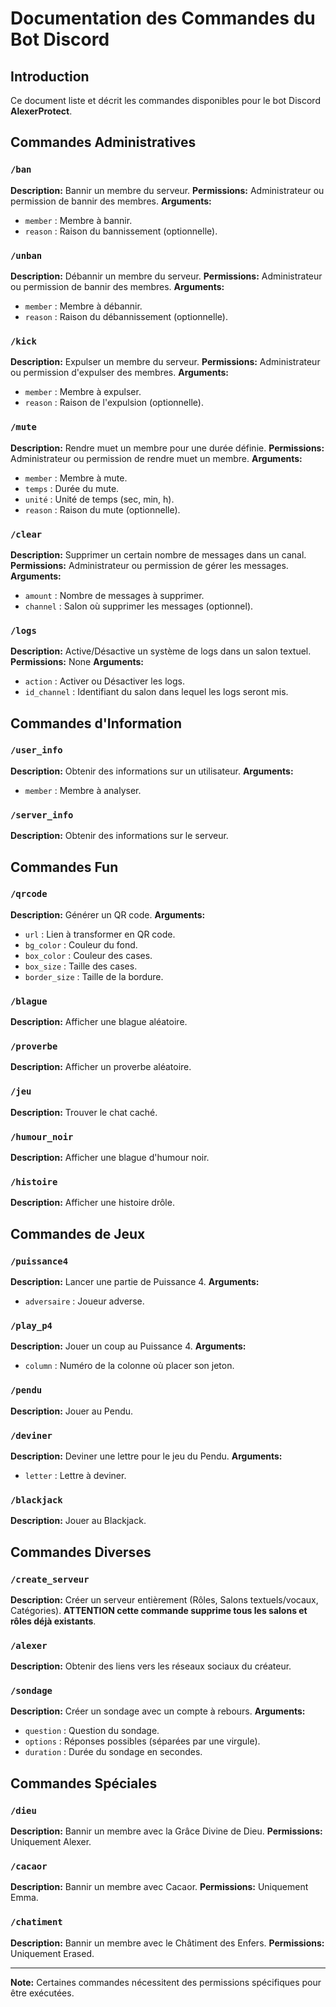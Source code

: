 # Documentation des Commandes du Bot Discord

## Introduction
Ce document liste et décrit les commandes disponibles pour le bot Discord **AlexerProtect**.

## Commandes Administratives

### `/ban`
**Description:** Bannir un membre du serveur.
**Permissions:** Administrateur ou permission de bannir des membres.
**Arguments:**
- `member` : Membre à bannir.
- `reason` : Raison du bannissement (optionnelle).

### `/unban`
**Description:** Débannir un membre du serveur.
**Permissions:** Administrateur ou permission de bannir des membres.
**Arguments:**
- `member` : Membre à débannir.
- `reason` : Raison du débannissement (optionnelle).

### `/kick`
**Description:** Expulser un membre du serveur.
**Permissions:** Administrateur ou permission d'expulser des membres.
**Arguments:**
- `member` : Membre à expulser.
- `reason` : Raison de l'expulsion (optionnelle).

### `/mute`
**Description:** Rendre muet un membre pour une durée définie.
**Permissions:** Administrateur ou permission de rendre muet un membre.
**Arguments:**
- `member` : Membre à mute.
- `temps` : Durée du mute.
- `unité` : Unité de temps (sec, min, h).
- `reason` : Raison du mute (optionnelle).

### `/clear`
**Description:** Supprimer un certain nombre de messages dans un canal.
**Permissions:** Administrateur ou permission de gérer les messages.
**Arguments:**
- `amount` : Nombre de messages à supprimer.
- `channel` : Salon où supprimer les messages (optionnel).

### `/logs`
**Description:** Active/Désactive un système de logs dans un salon textuel.
**Permissions:** None
**Arguments:**
- `action` : Activer ou Désactiver les logs.
- `id_channel` : Identifiant du salon dans lequel les logs seront mis.

## Commandes d'Information

### `/user_info`
**Description:** Obtenir des informations sur un utilisateur.
**Arguments:**
- `member` : Membre à analyser.

### `/server_info`
**Description:** Obtenir des informations sur le serveur.

## Commandes Fun

### `/qrcode`
**Description:** Générer un QR code.
**Arguments:**
- `url` : Lien à transformer en QR code.
- `bg_color` : Couleur du fond.
- `box_color` : Couleur des cases.
- `box_size` : Taille des cases.
- `border_size` : Taille de la bordure.

### `/blague`
**Description:** Afficher une blague aléatoire.

### `/proverbe`
**Description:** Afficher un proverbe aléatoire.

### `/jeu`
**Description:** Trouver le chat caché.

### `/humour_noir`
**Description:** Afficher une blague d'humour noir.

### `/histoire`
**Description:** Afficher une histoire drôle.

## Commandes de Jeux

### `/puissance4`
**Description:** Lancer une partie de Puissance 4.
**Arguments:**
- `adversaire` : Joueur adverse.

### `/play_p4`
**Description:** Jouer un coup au Puissance 4.
**Arguments:**
- `column` : Numéro de la colonne où placer son jeton.

### `/pendu`
**Description:** Jouer au Pendu.

### `/deviner`
**Description:** Deviner une lettre pour le jeu du Pendu.
**Arguments:**
- `letter` : Lettre à deviner.

### `/blackjack`
**Description:** Jouer au Blackjack.

## Commandes Diverses

### `/create_serveur`
**Description:** Créer un serveur entièrement (Rôles, Salons textuels/vocaux, Catégories). **ATTENTION cette commande supprime tous les salons et rôles déjà existants**.

### `/alexer`
**Description:** Obtenir des liens vers les réseaux sociaux du créateur.

### `/sondage`
**Description:** Créer un sondage avec un compte à rebours.
**Arguments:**
- `question` : Question du sondage.
- `options` : Réponses possibles (séparées par une virgule).
- `duration` : Durée du sondage en secondes.

## Commandes Spéciales

### `/dieu`
**Description:** Bannir un membre avec la Grâce Divine de Dieu.
**Permissions:** Uniquement Alexer.

### `/cacaor`
**Description:** Bannir un membre avec Cacaor.
**Permissions:** Uniquement Emma.

### `/chatiment`
**Description:** Bannir un membre avec le Châtiment des Enfers.
**Permissions:** Uniquement Erased.

---

**Note:** Certaines commandes nécessitent des permissions spécifiques pour être exécutées.

